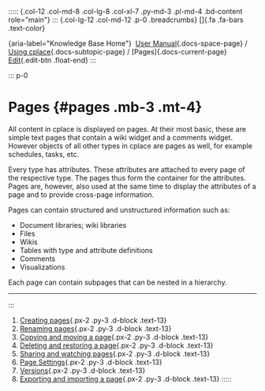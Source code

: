 ::::: {.col-12 .col-md-8 .col-lg-8 .col-xl-7 .py-md-3 .pl-md-4 .bd-content role="main"}
::: {.col-lg-12 .col-md-12 .p-0 .breadcrumbs}
[]{.fa .fa-bars .text-color}

[](https://docs.cplace.io/){aria-label="Knowledge Base Home"}  [User
Manual](/user-manual-en/){.docs-space-page} / [Using
cplace](/user-manual-en/cplace-anwenden/){.docs-subtopic-page} /
[Pages]{.docs-current-page} [
Edit](https://github.com/collaborationfactory/cplace-doc-user-enu/blob/release/25.2/cplace-anwenden/seiten/_index.md){.edit-btn
.float-end}
:::

::: p-0
# Pages {#pages .mb-3 .mt-4}

All content in cplace is displayed on pages. At their most basic, these
are simple text pages that contain a wiki widget and a comments widget.
However objects of all other types in cplace are pages as well, for
example schedules, tasks, etc.

Every type has attributes. These attributes are attached to every page
of the respective type. The pages thus form the container for the
attributes. Pages are, however, also used at the same time to display
the attributes of a page and to provide cross-page information.

Pages can contain structured and unstructured information such as:

- Document libraries; wiki libraries
- Files
- Wikis
- Tables with type and attribute definitions
- Comments
- Visualizations

Each page can contain subpages that can be nested in a hierarchy.

------------------------------------------------------------------------
:::

1.  [ Creating
    pages](/user-manual-en/cplace-anwenden/seiten/seite-anlegen/){.px-2
    .py-3 .d-block .text-13}
2.  [ Renaming
    pages](/user-manual-en/cplace-anwenden/seiten/seiten-umbennen/){.px-2
    .py-3 .d-block .text-13}
3.  [ Copying and moving a
    page](/user-manual-en/cplace-anwenden/seiten/seite-kopieren-und-verschieben/){.px-2
    .py-3 .d-block .text-13}
4.  [ Deleting and restoring a
    page](/user-manual-en/cplace-anwenden/seiten/seite-loeschen-und-wiederherstellen/){.px-2
    .py-3 .d-block .text-13}
5.  [ Sharing and watching
    pages](/user-manual-en/cplace-anwenden/seiten/seiten-teilen-und-beobachten/){.px-2
    .py-3 .d-block .text-13}
6.  [ Page
    Settings](/user-manual-en/cplace-anwenden/seiten/seiteneigenschaften/){.px-2
    .py-3 .d-block .text-13}
7.  [ Versions](/user-manual-en/cplace-anwenden/seiten/versionen/){.px-2
    .py-3 .d-block .text-13}
8.  [ Exporting and importing a
    page](/user-manual-en/cplace-anwenden/seiten/seite-exportieren-und-importieren/){.px-2
    .py-3 .d-block .text-13}
:::::
